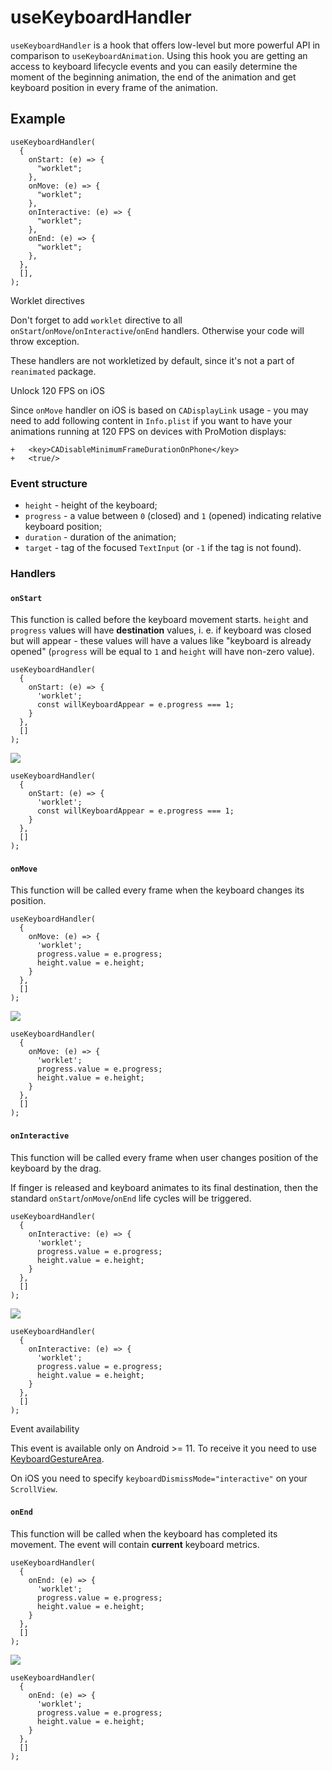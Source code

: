 # useKeyboardHandler

`useKeyboardHandler` is a hook that offers low-level but more powerful API in comparison to `useKeyboardAnimation`. Using this hook you are getting an access to keyboard lifecycle events and you can easily determine the moment of the beginning animation, the end of the animation and get keyboard position in every frame of the animation.

## Example[​](/react-native-keyboard-controller/pr-preview/pr-1016/docs/api/hooks/keyboard/use-keyboard-handler.md#example "Direct link to Example")

```
useKeyboardHandler(
  {
    onStart: (e) => {
      "worklet";
    },
    onMove: (e) => {
      "worklet";
    },
    onInteractive: (e) => {
      "worklet";
    },
    onEnd: (e) => {
      "worklet";
    },
  },
  [],
);
```

Worklet directives

Don't forget to add `worklet` directive to all `onStart`/`onMove`/`onInteractive`/`onEnd` handlers. Otherwise your code will throw exception.

These handlers are not workletized by default, since it's not a part of `reanimated` package.

Unlock 120 FPS on iOS

Since `onMove` handler on iOS is based on `CADisplayLink` usage - you may need to add following content in `Info.plist` if you want to have your animations running at 120 FPS on devices with ProMotion displays:

```
+	<key>CADisableMinimumFrameDurationOnPhone</key>
+	<true/>
```

### Event structure[​](/react-native-keyboard-controller/pr-preview/pr-1016/docs/api/hooks/keyboard/use-keyboard-handler.md#event-structure "Direct link to Event structure")

* `height` - height of the keyboard;
* `progress` - a value between `0` (closed) and `1` (opened) indicating relative keyboard position;
* `duration` - duration of the animation;
* `target` - tag of the focused `TextInput` (or `-1` if the tag is not found).

### Handlers[​](/react-native-keyboard-controller/pr-preview/pr-1016/docs/api/hooks/keyboard/use-keyboard-handler.md#handlers "Direct link to Handlers")

#### `onStart`[​](/react-native-keyboard-controller/pr-preview/pr-1016/docs/api/hooks/keyboard/use-keyboard-handler.md#onstart "Direct link to onstart")

<!-- -->

This function is called before the keyboard movement starts.<!-- --> <!-- -->`height` and `progress` values will have<!-- --> <!-- -->**destination** values, i. e. if keyboard was closed but will appear - these values will have a values like "keyboard is already opened" (`progress` will be equal to `1` and<!-- --> <!-- -->`height` will have non-zero value).

```
useKeyboardHandler(
  {
    onStart: (e) => {
      'worklet';
      const willKeyboardAppear = e.progress === 1;
    }
  },
  []
);
```

![](/react-native-keyboard-controller/pr-preview/pr-1016/assets/images/start-43926ae4afe7279da4f2fdd3d25603c6.png)

```
useKeyboardHandler(
  {
    onStart: (e) => {
      'worklet';
      const willKeyboardAppear = e.progress === 1;
    }
  },
  []
);
```

#### `onMove`[​](/react-native-keyboard-controller/pr-preview/pr-1016/docs/api/hooks/keyboard/use-keyboard-handler.md#onmove "Direct link to onmove")

<!-- -->

This function will be called every frame when the keyboard changes its position.

```
useKeyboardHandler(
  {
    onMove: (e) => {
      'worklet';
      progress.value = e.progress;
      height.value = e.height;
    }
  },
  []
);
```

![](/react-native-keyboard-controller/pr-preview/pr-1016/assets/images/move-67a142f62e5e7286e45c5e964d03b862.png)

```
useKeyboardHandler(
  {
    onMove: (e) => {
      'worklet';
      progress.value = e.progress;
      height.value = e.height;
    }
  },
  []
);
```

#### `onInteractive`[​](/react-native-keyboard-controller/pr-preview/pr-1016/docs/api/hooks/keyboard/use-keyboard-handler.md#oninteractive "Direct link to oninteractive")

<!-- -->

This function will be called every frame when user changes position of the keyboard by the drag.

If finger is released and keyboard animates to its final destination, then the standard `onStart`/`onMove`/`onEnd` <!-- -->life cycles will be triggered.

```
useKeyboardHandler(
  {
    onInteractive: (e) => {
      'worklet';
      progress.value = e.progress;
      height.value = e.height;
    }
  },
  []
);
```

![](/react-native-keyboard-controller/pr-preview/pr-1016/assets/images/interactive-5613a4e3be3e96ff53479d7d9ab342c4.png)

```
useKeyboardHandler(
  {
    onInteractive: (e) => {
      'worklet';
      progress.value = e.progress;
      height.value = e.height;
    }
  },
  []
);
```

Event availability

This event is available only on Android >= 11. To receive it you need to use [KeyboardGestureArea](/react-native-keyboard-controller/pr-preview/pr-1016/docs/api/keyboard-gesture-area.md).

On iOS you need to specify `keyboardDismissMode="interactive"` on your `ScrollView`.

#### `onEnd`[​](/react-native-keyboard-controller/pr-preview/pr-1016/docs/api/hooks/keyboard/use-keyboard-handler.md#onend "Direct link to onend")

<!-- -->

This function will be called when the keyboard has completed its movement. The event will contain **current** keyboard metrics.

```
useKeyboardHandler(
  {
    onEnd: (e) => {
      'worklet';
      progress.value = e.progress;
      height.value = e.height;
    }
  },
  []
);
```

![](/react-native-keyboard-controller/pr-preview/pr-1016/assets/images/end-51c1da133c9105d1711f5472ef02f7dc.png)

```
useKeyboardHandler(
  {
    onEnd: (e) => {
      'worklet';
      progress.value = e.progress;
      height.value = e.height;
    }
  },
  []
);
```
